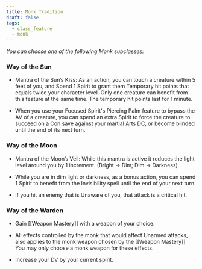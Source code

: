 ```yaml
---
title: Monk Tradition
draft: false
tags:
  - class_feature
  - monk
---
```

*You can choose one of the following Monk subclasses:*

### Way of the Sun

- Mantra of the Sun’s Kiss: As an action, you can touch a creature within 5 feet of you, and Spend 1 Spirit to grant them Temporary hit points that equals twice your character level. Only one creature can benefit from this feature at the same time. The temporary hit points last for 1 minute.

- When you use your Focused Spirit's Piercing Palm feature to bypass the AV of a creature, you can spend an extra Spirit to force the creature to succeed on a Con save against your martial Arts DC, or become blinded until the end of its next turn.

### Way of the Moon

- Mantra of the Moon’s Veil: While this mantra is active it reduces the light level around you by 1 increment. (Bright → Dim; Dim → Darkness)

- While you are in dim light or darkness, as a bonus action, you can spend 1 Spirit to benefit from the Invisibility spell until the end of your next turn.

- If you hit an enemy that is Unaware of you, that attack is a critical hit.

### Way of the Warden

- Gain [[Weapon Mastery]] with a weapon of your choice.

- All effects controlled by the monk that would affect Unarmed attacks, also applies to the monk weapon chosen by the [[Weapon Mastery]] You may only choose a monk weapon for these effects.

- Increase your DV by your current spirit.